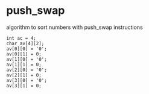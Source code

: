 # push_swap
algorithm to sort numbers with push_swap instructions

    int ac = 4;
    char av[4][2];
    av[0][0] = '0';
    av[0][1] = 0;
    av[1][0] = '0';
    av[1][1] = 0;
    av[2][0] = '0';
    av[2][1] = 0;
    av[3][0] = '0';
    av[3][1] = 0;
